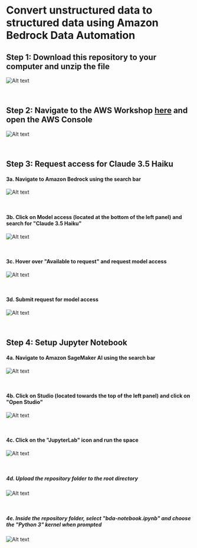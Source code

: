 # Convert unstructured data to structured data using Amazon Bedrock Data Automation

## Step 1: Download this repository to your computer and unzip the file
![Alt text](src/readme_images/download_repo.png)

<br>

## Step 2: Navigate to the AWS Workshop [here](https://catalog.us-east-1.prod.workshops.aws/join?access-code=617a-086d38-16) and open the AWS Console
![Alt text](src/readme_images/open_aws_console.png)

<br>

## Step 3: Request access for Claude 3.5 Haiku
#### 3a. Navigate to Amazon Bedrock using the search bar
![Alt text](src/readme_images/search_for_bedrock.png)

<br>

#### 3b. Click on Model access (located at the bottom of the left panel) and search for "Claude 3.5 Haiku"
![Alt text](src/readme_images/search_for_haiku_model.png)

<br>

#### 3c. Hover over "Available to request" and request model access
![Alt text](src/readme_images/request_model_access.png)

<br>

#### 3d. Submit request for model access
![Alt text](src/readme_images/submit_model_access.png)

<br>

## Step 4: Setup Jupyter Notebook 
#### 4a. Navigate to Amazon SageMaker AI using the search bar
![Alt text](src/readme_images/search_for_sagemaker.png)

<br>

#### 4b. Click on Studio (located towards the top of the left panel) and click on "Open Studio"
![Alt text](src/readme_images/open_sagemaker_studio.png)

<br>

#### 4c. Click on the "JupyterLab" icon and run the space 
![Alt text](src/readme_images/run_jupyter_space.png)

<br>

##### 4d. Upload the repository folder to the root directory
![Alt text](src/readme_images/upload_repo_to_notebook.png)

<br>

##### 4e. Inside the repository folder, select "bda-notebook.ipynb" and choose the "Python 3" kernel when prompted
![Alt text](src/readme_images/select_kernel.png)
